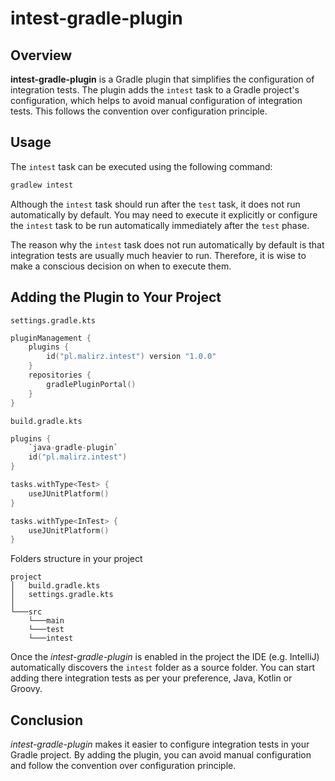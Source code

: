 # intest-gradle-plugin

## Overview

**intest-gradle-plugin** is a Gradle plugin that simplifies the configuration of integration tests. The plugin adds
the `intest` task to a Gradle project's configuration, which helps to avoid manual configuration of integration tests.
This follows the convention over configuration principle.

## Usage

The `intest` task can be executed using the following command:

```bash
gradlew intest
```

Although the `intest` task should run after the `test` task, it does not run automatically by default. You may need to
execute it explicitly or configure the `intest` task to be run automatically immediately after the `test` phase.

The reason why the `intest` task does not run automatically by default is that integration tests are usually much
heavier to run. Therefore, it is wise to make a conscious decision on when to execute them.

## Adding the Plugin to Your Project

`settings.gradle.kts`

```kotlin
pluginManagement {
    plugins {
        id("pl.malirz.intest") version "1.0.0"
    }
    repositories {
        gradlePluginPortal()
    }
}
```

`build.gradle.kts`

```kotlin
plugins {
    `java-gradle-plugin`
    id("pl.malirz.intest")
}

tasks.withType<Test> {
    useJUnitPlatform()
}

tasks.withType<InTest> {
    useJUnitPlatform()
}
```

Folders structure in your project

```
project
│   build.gradle.kts
│   settings.gradle.kts
│
└───src
    └───main
    └───test
    └───intest
```

Once the *intest-gradle-plugin* is enabled in the project the IDE (e.g. IntelliJ) automatically discovers the `intest` folder as a source folder. You
can start adding there integration tests as per your preference, Java, Kotlin or Groovy.

## Conclusion

*intest-gradle-plugin* makes it easier to configure integration tests in your Gradle project. By adding the plugin,
you can avoid manual configuration and follow the convention over configuration principle.